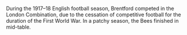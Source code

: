 During the 1917–18 English football season, Brentford competed in the London Combination, due to the cessation of competitive football for the duration of the First World War. In a patchy season, the Bees finished in mid-table.
